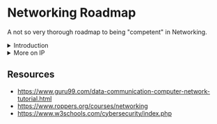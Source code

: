 # Networking Roadmap

A not so very thorough roadmap to being "competent" in Networking.

<details>
<summary>Introduction</summary>

<details>
<summary>Networks</summary>

- LAN
- MAN
- WAN
- VPN
</details>

<details>
<summary>Types of Network Topology</summary>

- Bus
- Mesh
- Ring
- P2P
- Hierarchical
</details>

<details>
<summary>OSI Model</summary>

- Layers of OSI Model
</details>

<details>
<summary>TCP/IP Model</summary>

- Layers & Protocols
- TCP IP stack
</details>

</details>

</details>

<details>
<summary>More on IP</summary>
<details>
<summary>IP Addresses</summary>

- Types of IP Addresses
</details>

<details>
<summary>IP Packet Header</summary>

</details>

<details>
<summary>IP Address Classes</summary>

</details>

<details>
<summary>IP Routing</summary>

</details>

</details>

## Resources
- https://www.guru99.com/data-communication-computer-network-tutorial.html
- https://www.roppers.org/courses/networking
- https://www.w3schools.com/cybersecurity/index.php
